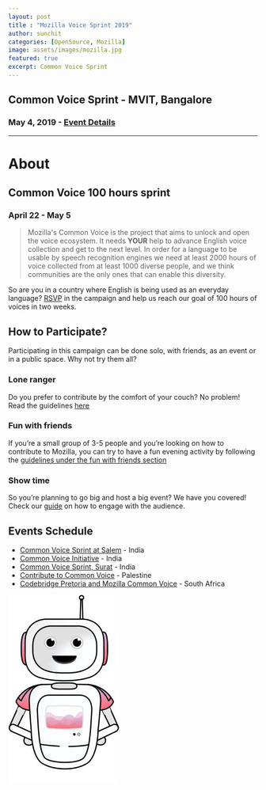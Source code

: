 ```yaml
---
layout: post
title : "Mozilla Voice Sprint 2019"
author: sunchit
categories: [OpenSource, Mozilla]
image: assets/images/mozilla.jpg
featured: true
excerpt: Common Voice Sprint
---
```


## Common Voice Sprint - MVIT, Bangalore
### May 4, 2019 - [Event Details](https://reps.mozilla.org/e/common-voice-sprint-mvit-bangalore/)

---

# About

## Common Voice 100 hours sprint
### April 22 - May 5

> Mozilla's Common Voice is the project that aims to unlock and open the voice ecosystem. It needs **YOUR** help to advance English voice collection and get to the next level. In order for a language to be usable by speech recognition engines we need at least 2000 hours of voice collected from at least 1000 diverse people, and we think communities are the only ones that can enable this diversity.


So are you in a country where English is being used as an everyday language? [RSVP](https://activate.mozilla.community/en-US/commonvoice) in the campaign and help us reach our goal of 100 hours of voices in two weeks.

## How to Participate?

Participating in this campaign can be done solo, with friends, as an event or in a public space. Why not try them all?

### Lone  ranger

Do you prefer to contribute by the comfort of your couch? No problem! Read the guidelines [here](https://activate.mozilla.community/en-US/commonvoice)

### Fun with friends

If you’re a small group of 3-5 people and you’re looking on how to contribute to Mozilla, you can try to have a fun evening activity by following the [guidelines under the fun with friends section](https://activate.mozilla.community/en-US/commonvoice)

### Show time

So you’re planning to go big and host a big event? We have you covered! Check our [guide](https://activate.mozilla.community/en-US/commonvoice) on how to engage with the audience.


## Events Schedule

- [Common Voice Sprint at Salem](https://reps.mozilla.org/e/common-voice-sprint-2019-at-salem/) - India
- [Common Voice Initiative](https://reps.mozilla.org/e/common-voice-initiative/) - India
- [Common Voice Sprint, Surat](https://reps.mozilla.org/e/common-voice-sprint-surat/) - India
- [Contribute to Common Voice](https://www.facebook.com/events/630686270735977/) - Palestine
- [Codebridge Pretoria and Mozilla Common Voice](https://www.meetup.com/Codebridge-Pretoria/events/260759551/) - South Africa

![Contribute](/assets/images/mozillarob.jpg)

 


